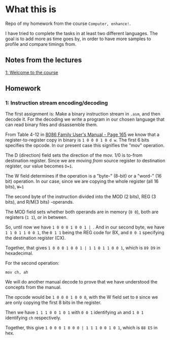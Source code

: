 # What this is

Repo of my homework from the course `Computer, enhance!`.

I have tried to complete the tasks in at least two different languages. The goal is to add more as time goes by, in
order to have more samples to profile and compare timings from.

## Notes from the lectures

[1: Welcome to the course](prologue/prologue-1.md)

## Homework

### 1: Instruction stream encoding/decoding

The first assignment is: Make a binary instruction stream in `.asm`, and then decode it. For the decoding we write a
program in our chosen language that can read binary files and disassemble them.

From Table 4-12
in [8086 Family User's Manual - Page 165](https://edge.edx.org/c4x/BITSPilani/EEE231/asset/8086_family_Users_Manual_1_.pdf#page=165)
we know that a register-to-register copy in binary is `1 0 0 0 1 0 d w`. The first 6 bits specifies the opcode. In our
present case this signifies the "mov" operation.

The D (direction) field sets the direction of the mov. 1/0 is to-from destination register. Since we are moving _from_
source register _to_ destination register, our value becomes `D=1`.

The W field determines if the operation is a "byte-" (8-bit) or a "word-" (16 bit) operation. In our case, since we are
copying the whole register (all 16 bits), `W=1`

The second byte of the instruction divided into the MOD (2 bits), REG (3 bits), and R/M(3 bits) -operands.

The MOD field sets whether both operands are in memory (`0 0`), both are registers (`1 1`), or in between.

So, until now we have `1 0 0 0 1 0 0 1 | `.
And in our second byte, we have `1 1 0 1 1 0 0 1`, the `0 1 1` being the REG code for BX, and `0 0 1` specifying the
destination register (CX).

Together, that gives `1 0 0 0 1 0 0 1 | 1 1 0 1 1 0 0 1`, which is `89 D9` in hexadecimal.

For the second operation:

```
mov ch, ah
```

We will do another manual decode to prove that we have understood the concepts from the manual.

The opcode would be `1 0 0 0 1 0 0 0`, with the W field set to `0` since we are only copying the first 8 bits in the
register.

Then we have `1 1 1 0 0 1 0 1` with `0 0 1` identifying `ah` and `1 0 1` identifying `ch` respectively.

Together, this give `1 0 0 0 1 0 0 0 | 1 1 1 0 0 1 0 1`, which is `88 E5` in hex.

